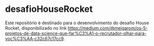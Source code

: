 # desafioHouseRocket
Este repositório é destinado para o desenvolvimento do desafio House Rocket, disponibilizado no link https://medium.com/@meigarom/os-5-projetos-de-data-science-que-far%C3%A1-o-recrutador-olhar-para-voc%C3%AA-c32c67c17cc9.
